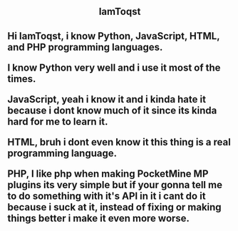 <h2 align="center" >IamToqst<h2>
  
  Hi IamToqst, i know Python, JavaScript, HTML, and PHP programming languages.

  I know Python very well and i use it most of the times.

  JavaScript, yeah i know it and i kinda hate it because i dont know much of it since its kinda hard for me to learn it.

  HTML, bruh i dont even know it this thing is a real programming language.

  PHP, I like php when making PocketMine MP plugins its very simple but if your gonna tell me to do something with it's API in it i cant do it because i suck at it, instead of fixing or making things better i make it even more worse.
